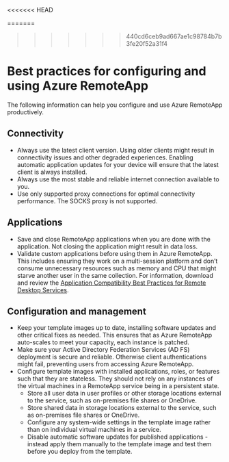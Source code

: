 <<<<<<< HEAD
<properties pageTitle="Azure RemoteApp best practices" description="Best practices for configuring and using RemoteApp." services="remoteapp" solutions="" documentationCenter="" authors="lizap" manager="mbaldwin" />

<tags ms.service="remoteapp" ms.workload="tbd" ms.tgt_pltfrm="na" ms.devlang="na" ms.topic="article" ms.date="10/31/2014" ms.author="elizapo" />
=======
<properties 
    pageTitle="Azure RemoteApp best practices" 
    description="Best practices for configuring and using RemoteApp." 
    services="remoteapp" 
    solutions="" documentationCenter="" 
    authors="lizap" 
    manager="mbaldwin" />

<tags 
    ms.service="remoteapp" 
    ms.workload="tbd" 
    ms.tgt_pltfrm="na" 
    ms.devlang="na" 
    ms.topic="article" 
    ms.date="2/17/2015" 
    ms.author="elizapo" />
>>>>>>> 440cd6ceb9ad667ae1c98784b7b3fe20f52a31f4

# Best practices for configuring and using Azure RemoteApp

The following information can help you configure and use Azure RemoteApp productively.

## Connectivity


- Always use the latest client version. Using older clients might result in connectivity issues and other degraded experiences. Enabling automatic application updates for your device will ensure that the latest client is always installed.
- Always use the most stable and reliable internet connection available to you.  
- Use only supported proxy connections for optimal connectivity performance.  The SOCKS proxy is not supported.
 
## Applications


- Save and close RemoteApp applications when you are done with the application. Not closing the application might result in data loss.   
- Validate custom applications before using them in Azure RemoteApp. This includes ensuring they work on a multi-session platform and don’t consume unnecessary resources such as memory and CPU that might starve another user in the same collection. For information, download and review the [Application Compatibility Best Practices for Remote Desktop Services](http://www.microsoft.com/download/details.aspx?id=18704). 
 
## Configuration and management


- Keep your template images up to date, installing software updates and other critical fixes as needed. This ensures that as Azure RemoteApp auto-scales to meet your capacity, each instance is patched.  
- Make sure your Active Directory Federation Services (AD FS) deployment is secure and reliable. Otherwise client authentications might fail, preventing users from accessing Azure RemoteApp. 
- Configure template images with installed applications, roles, or features such that they are stateless. They should not rely on any instances of the virtual machines in a RemoteApp service being in a persistent state. 
	- Store all user data in user profiles or other storage locations external to the service, such as on-premises file shares or OneDrive. 
	- Store shared data in storage locations external to the service, such as on-premises file shares or OneDrive.
	- Configure any system-wide settings in the template image rather than on individual virtual machines in a service.
	- Disable automatic software updates for published applications - instead apply them manually to the template image and test them before you deploy  from the template.
